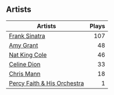 ## Artists
Artists | Plays 
----- | -----: 
[Frank Sinatra](/artists/frank-sinatra-739) | 107
[Amy Grant](/artists/amy-grant-3053) | 48
[Nat King Cole](/artists/nat-king-cole-3428) | 46
[Celine Dion](/artists/celine-dion-39068) | 33
[Chris Mann](/artists/chris-mann-218333) | 18
[Percy Faith & His Orchestra](/artists/percy-faith-his-orchestra-20216) | 1

